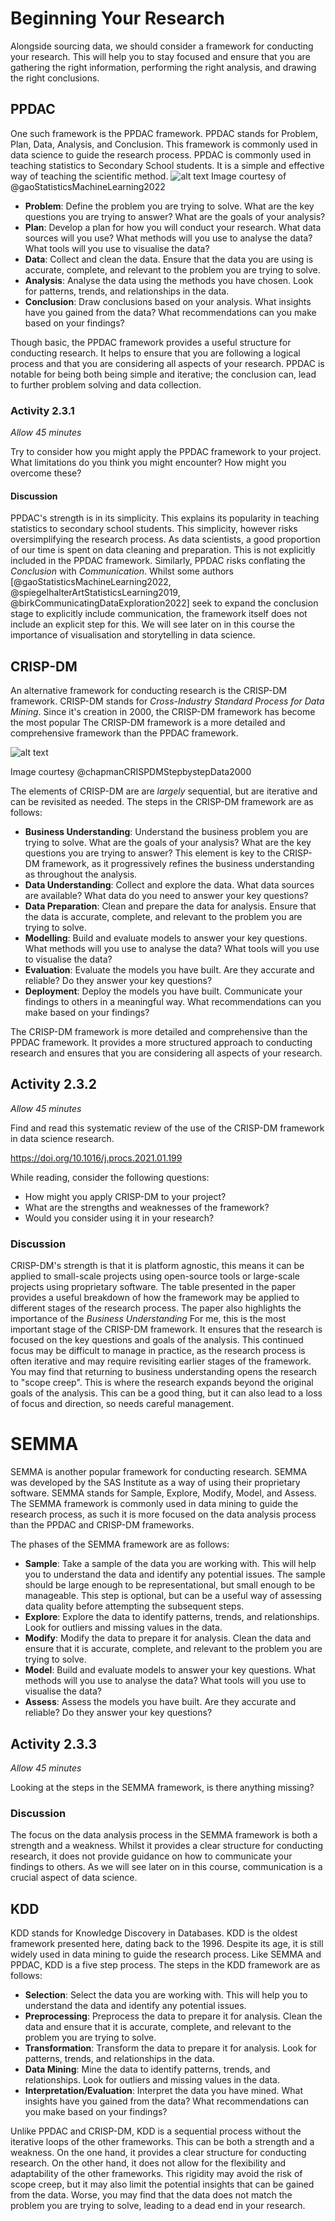# Beginning Your Research

Alongside sourcing data, we should consider a framework for conducting your
research. This will help you to stay focused and ensure that you are gathering
the right information, performing the right analysis, and drawing the right
conclusions.

## PPDAC

One such framework is the PPDAC framework. PPDAC stands for Problem, Plan, Data,
Analysis, and Conclusion. This framework is commonly used in data science to
guide the research process. PPDAC is commonly used in teaching statistics to
Secondary School students. It is a simple and effective way of teaching the
scientific method. ![alt text](Assets/2.3/image.png) Image courtesy of
@gaoStatisticsMachineLearning2022

- **Problem**: Define the problem you are trying to solve. What are the key
  questions you are trying to answer? What are the goals of your analysis?
- **Plan**: Develop a plan for how you will conduct your research. What data
  sources will you use? What methods will you use to analyse the data? What
  tools will you use to visualise the data?
- **Data**: Collect and clean the data. Ensure that the data you are using is
  accurate, complete, and relevant to the problem you are trying to solve.
- **Analysis**: Analyse the data using the methods you have chosen. Look for
  patterns, trends, and relationships in the data.
- **Conclusion**: Draw conclusions based on your analysis. What insights have
  you gained from the data? What recommendations can you make based on your
  findings?

Though basic, the PPDAC framework provides a useful structure for conducting
research. It helps to ensure that you are following a logical process and that
you are considering all aspects of your research. PPDAC is notable for being
both being simple and iterative; the conclusion can, lead to further problem
solving and data collection.

### Activity 2.3.1

_Allow 45 minutes_

Try to consider how you might apply the PPDAC framework to your project. What
limitations do you think you might encounter? How might you overcome these?

#### Discussion

PPDAC's strength is in its simplicity. This explains its popularity in teaching
statistics to secondary school students. This simplicity, however risks
oversimplifying the research process. As data scientists, a good proportion of
our time is spent on data cleaning and preparation. This is not explicitly
included in the PPDAC framework. Similarly, PPDAC risks conflating the
_Conclusion_ with _Communication_. Whilst some authors
[@gaoStatisticsMachineLearning2022, @spiegelhalterArtStatisticsLearning2019,
@birkCommunicatingDataExploration2022] seek to expand the conclusion stage to
explicitly include communication, the framework itself does not include an
explicit step for this. We will see later on in this course the importance of
visualisation and storytelling in data science.

## CRISP-DM

An alternative framework for conducting research is the CRISP-DM framework.
CRISP-DM stands for _Cross-Industry Standard Process for Data Mining_. Since
it's creation in 2000, the CRISP-DM framework has become the most popular The
CRISP-DM framework is a more detailed and comprehensive framework than the PPDAC
framework.

![alt text](Assets/2.3/image-1.png)

Image courtesy @chapmanCRISPDMStepbystepData2000

The elements of CRISP-DM are are _largely_ sequential, but are iterative and can
be revisited as needed. The steps in the CRISP-DM framework are as follows:

- **Business Understanding**: Understand the business problem you are trying to
  solve. What are the goals of your analysis? What are the key questions you are
  trying to answer? This element is key to the CRISP-DM framework, as it
  progressively refines the business understanding as throughout the analysis.
- **Data Understanding**: Collect and explore the data. What data sources are
  available? What data do you need to answer your key questions?
- **Data Preparation**: Clean and prepare the data for analysis. Ensure that the
  data is accurate, complete, and relevant to the problem you are trying to
  solve.
- **Modelling**: Build and evaluate models to answer your key questions. What
  methods will you use to analyse the data? What tools will you use to visualise
  the data?
- **Evaluation**: Evaluate the models you have built. Are they accurate and
  reliable? Do they answer your key questions?
- **Deployment**: Deploy the models you have built. Communicate your findings to
  others in a meaningful way. What recommendations can you make based on your
  findings?

The CRISP-DM framework is more detailed and comprehensive than the PPDAC
framework. It provides a more structured approach to conducting research and
ensures that you are considering all aspects of your research.

## Activity 2.3.2

_Allow 45 minutes_

Find and read this systematic review of the use of the CRISP-DM framework in
data science research.

https://doi.org/10.1016/j.procs.2021.01.199

While reading, consider the following questions:

- How might you apply CRISP-DM to your project?
- What are the strengths and weaknesses of the framework?
- Would you consider using it in your research?

### Discussion

CRISP-DM's strength is that it is platform agnostic, this means it can be
applied to small-scale projects using open-source tools or large-scale projects
using proprietary software. The table presented in the paper provides a useful
breakdown of how the framework may be applied to different stages of the
research process. The paper also highlights the importance of the _Business
Understanding_ For me, this is the most important stage of the CRISP-DM
framework. It ensures that the research is focused on the key questions and
goals of the analysis. This continued focus may be difficult to manage in
practice, as the research process is often iterative and may require revisiting
earlier stages of the framework. You may find that returning to business
understanding opens the research to "scope creep". This is where the research
expands beyond the original goals of the analysis. This can be a good thing, but
it can also lead to a loss of focus and direction, so needs careful management.

# SEMMA

SEMMA is another popular framework for conducting research. SEMMA was developed
by the SAS Institute as a way of using their proprietary software. SEMMA stands
for Sample, Explore, Modify, Model, and Assess. The SEMMA framework is commonly
used in data mining to guide the research process, as such it is more focused on
the data analysis process than the PPDAC and CRISP-DM frameworks.

The phases of the SEMMA framework are as follows:

- **Sample**: Take a sample of the data you are working with. This will help you
  to understand the data and identify any potential issues. The sample should be
  large enough to be representational, but small enough to be manageable. This
  step is optional, but can be a useful way of assessing data quality before
  attempting the subsequent steps.
- **Explore**: Explore the data to identify patterns, trends, and relationships.
  Look for outliers and missing values in the data.
- **Modify**: Modify the data to prepare it for analysis. Clean the data and
  ensure that it is accurate, complete, and relevant to the problem you are
  trying to solve.
- **Model**: Build and evaluate models to answer your key questions. What
  methods will you use to analyse the data? What tools will you use to visualise
  the data?
- **Assess**: Assess the models you have built. Are they accurate and reliable?
  Do they answer your key questions?

## Activity 2.3.3

_Allow 45 minutes_

Looking at the steps in the SEMMA framework, is there anything missing?

### Discussion

The focus on the data analysis process in the SEMMA framework is both a strength
and a weakness. Whilst it provides a clear structure for conducting research, it
does not provide guidance on how to communicate your findings to others. As we
will see later on in this course, communication is a crucial aspect of data
science.

## KDD

KDD stands for Knowledge Discovery in Databases. KDD is the oldest framework
presented here, dating back to the 1996. Despite its age, it is still widely
used in data mining to guide the research process. Like SEMMA and PPDAC, KDD is
a five step process. The steps in the KDD framework are as follows:

- **Selection**: Select the data you are working with. This will help you to
  understand the data and identify any potential issues.
- **Preprocessing**: Preprocess the data to prepare it for analysis. Clean the
  data and ensure that it is accurate, complete, and relevant to the problem you
  are trying to solve.
- **Transformation**: Transform the data to prepare it for analysis. Look for
  patterns, trends, and relationships in the data.
- **Data Mining**: Mine the data to identify patterns, trends, and
  relationships. Look for outliers and missing values in the data.
- **Interpretation/Evaluation**: Interpret the data you have mined. What
  insights have you gained from the data? What recommendations can you make
  based on your findings?

Unlike PPDAC and CRISP-DM, KDD is a sequential process without the iterative
loops of the other frameworks. This can be both a strength and a weakness. On
the one hand, it provides a clear structure for conducting research. On the
other hand, it does not allow for the flexibility and adaptability of the other
frameworks. This rigidity may avoid the risk of scope creep, but it may also
limit the potential insights that can be gained from the data. Worse, you may
find that the data does not match the problem you are trying to solve, leading
to a dead end in your research.

